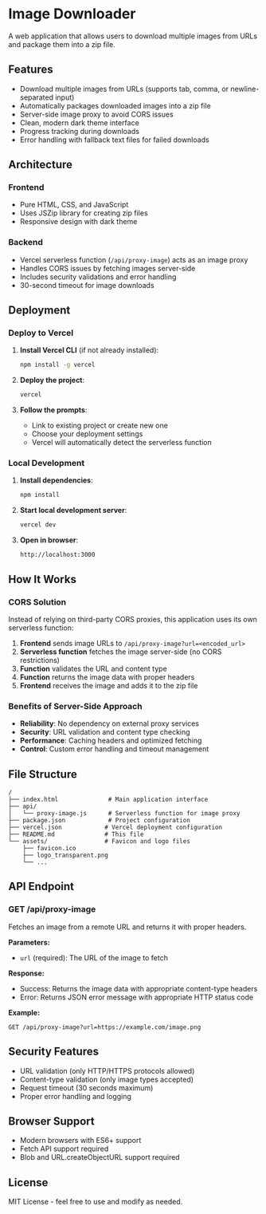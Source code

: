 # Image Downloader

A web application that allows users to download multiple images from URLs and package them into a zip file.

## Features

- Download multiple images from URLs (supports tab, comma, or newline-separated input)
- Automatically packages downloaded images into a zip file
- Server-side image proxy to avoid CORS issues
- Clean, modern dark theme interface
- Progress tracking during downloads
- Error handling with fallback text files for failed downloads

## Architecture

### Frontend
- Pure HTML, CSS, and JavaScript
- Uses JSZip library for creating zip files
- Responsive design with dark theme

### Backend
- Vercel serverless function (`/api/proxy-image`) acts as an image proxy
- Handles CORS issues by fetching images server-side
- Includes security validations and error handling
- 30-second timeout for image downloads

## Deployment

### Deploy to Vercel

1. **Install Vercel CLI** (if not already installed):
   ```bash
   npm install -g vercel
   ```

2. **Deploy the project**:
   ```bash
   vercel
   ```

3. **Follow the prompts**:
   - Link to existing project or create new one
   - Choose your deployment settings
   - Vercel will automatically detect the serverless function

### Local Development

1. **Install dependencies**:
   ```bash
   npm install
   ```

2. **Start local development server**:
   ```bash
   vercel dev
   ```

3. **Open in browser**:
   ```
   http://localhost:3000
   ```

## How It Works

### CORS Solution
Instead of relying on third-party CORS proxies, this application uses its own serverless function:

1. **Frontend** sends image URLs to `/api/proxy-image?url=<encoded_url>`
2. **Serverless function** fetches the image server-side (no CORS restrictions)
3. **Function** validates the URL and content type
4. **Function** returns the image data with proper headers
5. **Frontend** receives the image and adds it to the zip file

### Benefits of Server-Side Approach
- **Reliability**: No dependency on external proxy services
- **Security**: URL validation and content type checking
- **Performance**: Caching headers and optimized fetching
- **Control**: Custom error handling and timeout management

## File Structure

```
/
├── index.html              # Main application interface
├── api/
│   └── proxy-image.js      # Serverless function for image proxy
├── package.json            # Project configuration
├── vercel.json            # Vercel deployment configuration
├── README.md              # This file
└── assets/                # Favicon and logo files
    ├── favicon.ico
    ├── logo_transparent.png
    └── ...
```

## API Endpoint

### GET /api/proxy-image

Fetches an image from a remote URL and returns it with proper headers.

**Parameters:**
- `url` (required): The URL of the image to fetch

**Response:**
- Success: Returns the image data with appropriate content-type headers
- Error: Returns JSON error message with appropriate HTTP status code

**Example:**
```
GET /api/proxy-image?url=https://example.com/image.png
```

## Security Features

- URL validation (only HTTP/HTTPS protocols allowed)
- Content-type validation (only image types accepted)
- Request timeout (30 seconds maximum)
- Proper error handling and logging

## Browser Support

- Modern browsers with ES6+ support
- Fetch API support required
- Blob and URL.createObjectURL support required

## License

MIT License - feel free to use and modify as needed.
